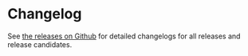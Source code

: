 # Changelog

See [the releases on Github](https://github.com/foosel/OctoPrint/releases) for detailed changelogs for all releases
and release candidates.
